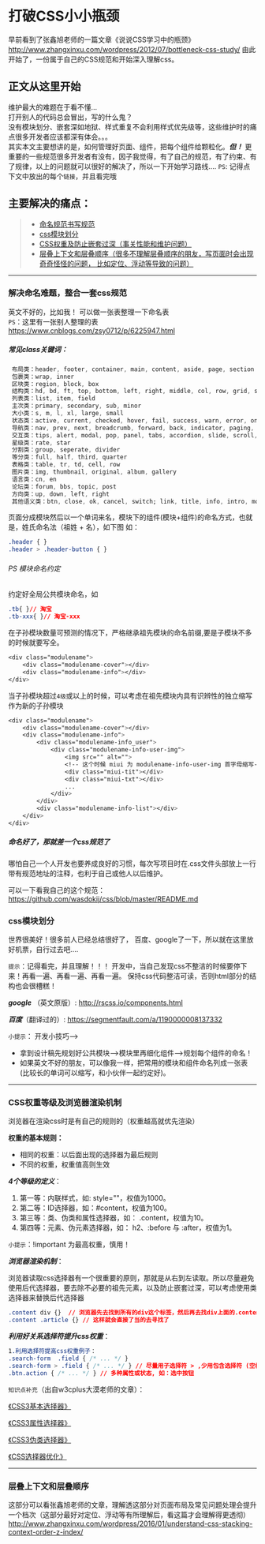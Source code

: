 # 打破CSS小小瓶颈

早前看到了张鑫旭老师的一篇文章《说说CSS学习中的瓶颈》http://www.zhangxinxu.com/wordpress/2012/07/bottleneck-css-study/ 由此开始了，一份属于自己的CSS规范和开始深入理解css。

## 正文从这里开始

维护最大的难题在于看不懂... <br>
打开别人的代码总会冒出，写的什么鬼？ <br>
没有模块划分、嵌套深如地狱、样式重复不会利用样式优先级等，这些维护时的痛点很多开发者应该都深有体会。。。 <br>
其实本文主要想讲的是，如何管理好页面、组件，把每个组件给颗粒化。***但！*** 更重要的一些规范很多开发者有没有，因子我觉得，有了自己的规范，有了约束、有了规律，以上的问题就可以很好的解决了，所以一下开始学习路线.... `PS`: 记得点下文中放出的每个`链接`，并且看完哦


## 主要解决的痛点：
> * [命名规范书写规范](#name)
> * [css模块划分](#module)
> * [CSS权重及防止嵌套过深（事关性能和维护问题）](#hierarchy)
> * [层叠上下文和层叠顺序（很多不理解层叠顺序的朋友，写页面时会出现奇奇怪怪的问题， 比如定位、浮动等导致的问题）](#stratum)

---
<a name="name"></a>
### 解决命名难题，整合一套css规范
英文不好的，比如我！ 可以做一张表整理一下命名表 <br>
`PS`：这里有一张别人整理的表 https://www.cnblogs.com/zsy0712/p/6225947.html
##### 常见class关键词：
 ```css
  布局类：header, footer, container, main, content, aside, page, section
  包裹类：wrap, inner
  区块类：region, block, box
  结构类：hd, bd, ft, top, bottom, left, right, middle, col, row, grid, span
  列表类：list, item, field
  主次类：primary, secondary, sub, minor
  大小类：s, m, l, xl, large, small
  状态类：active, current, checked, hover, fail, success, warn, error, on, off
  导航类：nav, prev, next, breadcrumb, forward, back, indicator, paging, first, last
  交互类：tips, alert, modal, pop, panel, tabs, accordion, slide, scroll, overlay,
  星级类：rate, star
  分割类：group, seperate, divider
  等分类：full, half, third, quarter
  表格类：table, tr, td, cell, row
  图片类：img, thumbnail, original, album, gallery
  语言类：cn, en
  论坛类：forum, bbs, topic, post
  方向类：up, down, left, right
  其他语义类：btn, close, ok, cancel, switch; link, title, info, intro, more, icon; form, label, search, contact, phone, date, email, user; view, loading...
 ```

页面分成模块然后以一个单词来名，模块下的组件(模块+组件)的命名方式，也就是，姓氏命名法（祖姓 + 名），如下图  如：
```css
.header { }
.header > .header-button { }
```

###### PS 模块命名约定
约定好全局公共模块命名，如
```css
.tb{ }// 淘宝
.tb-xxx{ }// 淘宝-xxx
```
在子孙模块数量可预测的情况下，严格继承祖先模块的命名前缀,要是子模块不多的时候就要写全。
```css
<div class="modulename">
	<div class="modulename-cover"></div>
	<div class="modulename-info"></div>
</div>
```
当子孙模块超过`4级`或以上的时候，可以考虑在祖先模块内具有识辨性的独立缩写作为新的子孙模块
```css
<div class="modulename">
	<div class="modulename-cover"></div>
	<div class="modulename-info">
    	<div class="modulename-info_user">
    		<div class="modulename-info-user-img">
    			<img src="" alt="">
    			<!-- 这个时候 miui 为 modulename-info-user-img 首字母缩写-->
    			<div class="miui-tit"></div>
    			<div class="miui-txt"></div>
    			...
    		</div>
    	</div>
    	<div class="modulename-info-list"></div>
	</div>
</div>
```

##### 命名好了，那就差一个css规范了<br>
哪怕自己一个人开发也要养成良好的习惯，每次写项目时在.css文件头部放上一行带有规范地址的注释，也利于自己或他人以后维护。

可以一下看我自己的这个规范：https://github.com/wasdokij/css/blob/master/README.md

<a name="module"></a>
### css模块划分
世界很美好！很多前人已经总结很好了，  百度、google了一下，所以就在这里放好机票，自行过去吧....


`提示`：记得看完，并且理解！！！ 开发中，当自己发现css不整洁的时候要停下来！再看一遍、再看一遍、再看一遍。 保持css代码整洁可读，否则html部分的结构也会很槽糕！

 ***google*** （英文原版）: http://rscss.io/components.html

 ***百度***（翻译过的）: https://segmentfault.com/a/1190000008137332

`小提示`： 开发小技巧-->
 * 拿到设计稿先规划好公共模块-->模块里再细化组件-->规划每个组件的命名！
 * 如果英文不好的朋友，可以像我一样，把常用的模块和组件命名列成一张表(比较长的单词可以缩写，和小伙伴一起约定好)。

---
<a name="hierarchy"></a>
### CSS权重等级及浏览器渲染机制

浏览器在渲染css时是有自己的规则的（权重越高就优先渲染）<br>

**权重的基本规则：**
* 相同的权重：以后面出现的选择器为最后规则
* 不同的权重，权重值高则生效

***4个等级的定义***：
1. 第一等：内联样式，如: style=""，权值为1000。
2. 第二等：ID选择器，如：#content，权值为100。
3. 第三等：类、伪类和属性选择器，如： .content，权值为10。
4. 第四等：元素、伪元素选择器，如： h2、:before 与 :after，权值为1。

`小提示`：!important 为最高权重，慎用！

***浏览器渲染机制***：

浏览器读取css选择器有一个很重要的原则，那就是从右到左读取。所以尽量避免使用后代选择器，要去除不必要的祖先元素，以及防止嵌套过深，可以考虑使用类选择器来替换后代选择器
```css
.content div {}  // 浏览器先去找到所有的div这个标签，然后再去找div上面的.content这个样式，往上找父节点，找不到就继续往上...，这样会需要更长的渲染时间。
.content .article {} // 这样就会直接了当的去寻找了
```
***利用好关系选择符提升css权重***：
```css
1.利用选择符提高css权重例子：
.search-form  .field { /* ... */ }
.search-form > .field { /* ... */ } // 尽量用子选择符 > ,少用包含选择符 (空格)，以更好地避免冲突
.btn.action { /* ... */ } // 多种属性或状态, 如：选中按钮
```

`知识点补充`（出自w3cplus大漠老师的文章）：

[《CSS3基本选择器》](https://www.w3cplus.com/css3/basic-selectors)

[《CSS3属性选择器》](https://www.w3cplus.com/css3/attribute-selectors)

[《CSS3伪类选择器》](https://www.w3cplus.com/css3/pseudo-class-selector)

[《CSS选择器优化》](https://www.w3cplus.com/css/css-selector-performance)

---
<a name="stratum"></a>
### 层叠上下文和层叠顺序
这部分可以看张鑫旭老师的文章，理解透这部分对页面布局及常见问题处理会提升一个档次（这部分最好对定位、浮动等有所理解后，看这篇才会理解得更透彻）
http://www.zhangxinxu.com/wordpress/2016/01/understand-css-stacking-context-order-z-index/